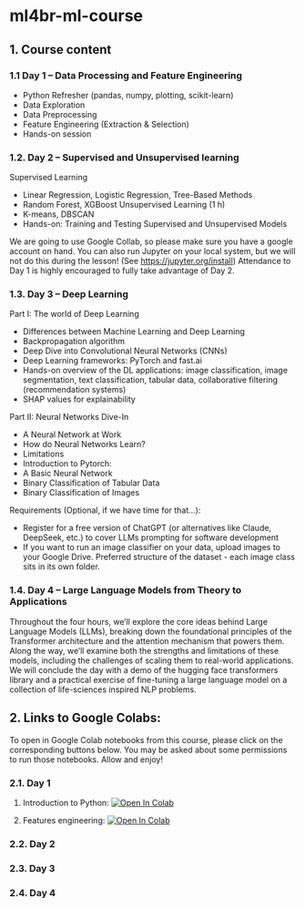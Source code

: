 # ml4br-ml-course

## 1. Course content
### 1.1 Day 1 – Data Processing and Feature Engineering

- Python Refresher (pandas, numpy, plotting, scikit-learn) 
- Data Exploration 
- Data Preprocessing 
- Feature Engineering (Extraction & Selection)
- Hands-on session 

### 1.2. Day 2 – Supervised and Unsupervised learning

Supervised Learning
- Linear Regression, Logistic Regression, Tree-Based Methods
- Random Forest, XGBoost
Unsupervised Learning (1 h)
- K-means, DBSCAN
- Hands-on: Training and Testing Supervised and Unsupervised Models

We are going to use Google Collab, so please make sure you have a google account on hand. You can also run Jupyter on your local system, but we will not do this during the lesson! (See https://jupyter.org/install)
Attendance to Day 1 is highly encouraged to fully take advantage of Day 2.

### 1.3. Day 3 – Deep Learning
Part I: The world of Deep Learning
- Differences between Machine Learning and Deep Learning
- Backpropagation algorithm
- Deep Dive into Convolutional Neural Networks (CNNs)
- Deep Learning frameworks: PyTorch and fast.ai
- Hands-on overview of the DL applications: image classification, image segmentation, text classification, tabular data, collaborative filtering (recommendation systems)
- SHAP values for explainability

Part II: Neural Networks Dive-In
- A Neural Network at Work
- How do Neural Networks Learn?
- Limitations
- Introduction to Pytorch:
- A Basic Neural Network
- Binary Classification of Tabular Data
- Binary Classification of Images

Requirements (Optional, if we have time for that…):
- Register for a free version of ChatGPT (or alternatives like Claude, DeepSeek, etc.) to cover LLMs prompting for software development
- If you want to run an image classifier on your data, upload images to your Google Drive. Preferred structure of the dataset - each image class sits in its own folder.

### 1.4. Day 4 – Large Language Models from Theory to Applications
Throughout the four hours, we’ll explore the core ideas behind Large Language Models (LLMs), breaking down the foundational principles of the Transformer architecture and the attention mechanism that powers them. Along the way, we’ll examine both the strengths and limitations of these models, including the challenges of scaling them to real-world applications. We will conclude the day with a demo of the hugging face transformers library and a practical exercise of fine-tuning a large language model on a collection of life-sciences inspired NLP problems.


## 2. Links to Google Colabs:
To open in Google Colab notebooks from this course, please click on the corresponding buttons below. You may be asked about some permissions to run those notebooks. Allow and enjoy!

### 2.1. Day 1

1. Introduction to Python: [![Open In Colab](https://colab.research.google.com/assets/colab-badge.svg)](https://colab.research.google.com/github/bsc-life/ml4br-ml-course/blob/main/nbs/day_1/Introduction%20to%20Machine%20Learning%20for%20Life%20Sciences%20-%20Day%201%3A%20Data%20Processing%20and%20Feature%20Engineering%20.ipynb)

2. Features engineering: [![Open In Colab](https://colab.research.google.com/assets/colab-badge.svg)](https://colab.research.google.com/github/bsc-life/ml4br-ml-course/blob/main/nbs/day_1/Day_1_Feature_Engineering.ipynb)

### 2.2. Day 2

### 2.3. Day 3

### 2.4. Day 4
